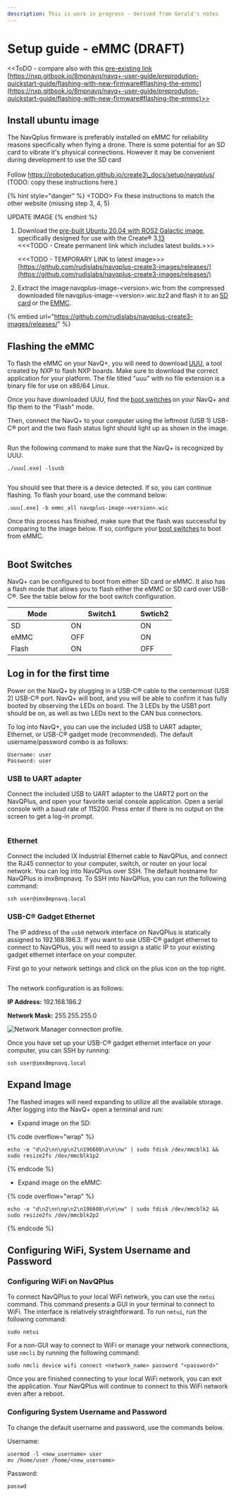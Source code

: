```yaml
---
description: This is work in progress - derived from Gerald's notes
---
```


# Setup guide - eMMC (DRAFT)

<\<ToDO - compare also with this [pre-existing link](https://nxp.gitbook.io/8mpnavq/navq+-user-guide/preprodution-quickstart-guide/flashing-with-new-firmware#flashing-the-emmc)   [https://nxp.gitbook.io/8mpnavq/navq+-user-guide/preprodution-quickstart-guide/flashing-with-new-firmware#flashing-the-emmc](https://nxp.gitbook.io/8mpnavq/navq+-user-guide/preprodution-quickstart-guide/flashing-with-new-firmware#flashing-the-emmc)>>

## Install ubuntu image &#x20;

The NavQplus firmware is preferably installed on eMMC for reliability reasons specifically when flying a drone. There is some potential for an SD card to vibrate it's physical connections. However it may be convenient during development to use the SD card \
\
Follow https://iroboteducation.github.io/create3\_docs/setup/navqplus/ \
(TODO: copy these instructions here.)

{% hint style="danger" %}
\<TODO> Fix these instructions to match the other website (missing step 3, 4, 5)

UPDATE IMAGE
{% endhint %}

1.  Download the [pre-built Ubuntu 20.04 with ROS2 Galactic image](https://github.com/rudislabs/navqplus-create3-images/releases), specifically designed for use with the Create® 3.[1](https://iroboteducation.github.io/create3\_docs/setup/navqplus/#fn:1)[3](https://iroboteducation.github.io/create3\_docs/setup/navqplus/#fn:3) \
    <<\<TODO - Create permanent link which includes latest builds.>>>

    <<\<TODO - TEMPORARY LINK to latest image>>>\
    [https://github.com/rudislabs/navqplus-create3-images/releases/](https://github.com/rudislabs/navqplus-create3-images/releases/)
2. Extract the image navqplus-image-\<version>.wic from the compressed downloaded file navqplus-image-\<version>.wic.bz2 and flash it to an [SD card](https://iroboteducation.github.io/create3\_docs/setup/navqplus/#flashing-the-sd-card) or the [EMMC](https://iroboteducation.github.io/create3\_docs/setup/navqplus/#flashing-the-emmc).&#x20;

{% embed url="https://github.com/rudislabs/navqplus-create3-images/releases/" %}



## Flashing the eMMC&#x20;

To flash the eMMC on your NavQ+, you will need to download [UUU](https://github.com/NXPmicro/mfgtools/releases/tag/uuu\_1.4.193), a tool created by NXP to flash NXP boards. Make sure to download the correct application for your platform. The file titled "uuu" with no file extension is a binary file for use on x86/64 Linux.&#x20;

Once you have downloaded UUU, find the [boot switches](../../navqplus-user-guide/quickstart/flashing-with-new-firmware/flashing-with-new-firmware.md) on your NavQ+ and flip them to the "Flash" mode.&#x20;

Then, connect the NavQ+ to your computer using the leftmost (USB 1) USB-C® port and the two flash status light should light up as shown in the image. &#x20;

<figure><img src="../../.gitbook/assets/image (9).png" alt=""><figcaption></figcaption></figure>

Run the following command to make sure that the NavQ+ is recognized by UUU:&#x20;

```
./uuu[.exe] -lsusb 
```

<figure><img src="../../.gitbook/assets/image (5).png" alt=""><figcaption></figcaption></figure>

You should see that there is a device detected. If so, you can continue flashing. To flash your board, use the command below:&#x20;

```
.uuu[.exe] -b emmc_all navqplus-image-<version>.wic 
```

Once this process has finished, make sure that the flash was successful by comparing to the image below. If so, configure your [boot switches](setup-guide-emmc.md#boot-switches) to boot from eMMC.&#x20;

<figure><img src="../../.gitbook/assets/image (11).png" alt=""><figcaption></figcaption></figure>

## Boot Switches&#x20;

NavQ+ can be configured to boot from either SD card or eMMC. It also has a flash mode that allows you to flash either the eMMC or SD card over USB-C®. See the table below for the boot switch configuration.&#x20;

<table><thead><tr><th width="120">Mode </th><th width="142">Switch1</th><th>Swtich2</th></tr></thead><tbody><tr><td>SD </td><td>ON </td><td>ON </td></tr><tr><td>eMMC </td><td>OFF </td><td>ON </td></tr><tr><td>Flash </td><td>ON </td><td>OFF </td></tr></tbody></table>

## Log in for the first time&#x20;

Power on the NavQ+ by plugging in a USB-C® cable to the centermost (USB 2) USB-C® port. NavQ+ will boot, and you will be able to confirm it has fully booted by observing the LEDs on board. The 3 LEDs by the USB1 port should be on, as well as two LEDs next to the CAN bus connectors.&#x20;

To log into NavQ+, you can use the included USB to UART adapter, Ethernet, or USB-C® gadget mode (recommended). The default username/password combo is as follows:&#x20;

```
Username: user 
Password: user 
```

### USB to UART adapter

Connect the included USB to UART adapter to the UART2 port on the NavQPlus, and open your favorite serial console application. Open a serial console with a baud rate of 115200. Press enter if there is no output on the screen to get a log-in prompt.

<figure><img src="../../.gitbook/assets/MicrosoftTeams-image.png" alt=""><figcaption></figcaption></figure>

### Ethernet <a href="#ethernet" id="ethernet"></a>

Connect the included IX Industrial Ethernet cable to NavQPlus, and connect the RJ45 connector to your computer, switch, or router on your local network. You can log into NavQPlus over SSH. The default hostname for NavQPlus is imx8mpnavq. To SSH into NavQPlus, you can run the following command:

```
ssh user@imx8mpnavq.local
```

### USB-C® Gadget Ethernet <a href="#usb-c-gadget-ethernet" id="usb-c-gadget-ethernet"></a>

The IP address of the `usb0` network interface on NavQPlus is statically assigned to 192.168.186.3. If you want to use USB-C® gadget ethernet to connect to NavQPlus, you will need to assign a static IP to your existing gadget ethernet interface on your computer.&#x20;

First go to your network settings and click on the plus icon on the top right.

<figure><img src="../../.gitbook/assets/image (10).png" alt=""><figcaption></figcaption></figure>

The network configuration is as follows:

**IP Address:** 192.168.186.2

**Network Mask:** 255.255.255.0

![Network Manager connection profile.](https://iroboteducation.github.io/create3\_docs/setup/data/navqplus/usb\_network.png)

Once you have set up your USB-C® gadget ethernet interface on your computer, you can SSH by running:

```
ssh user@imx8mpnavq.local
```

## Expand Image&#x20;

The flashed images will need expanding to utilize all the available storage. After logging into the NavQ+ open a terminal and run:&#x20;

* Expand image on the SD:&#x20;

{% code overflow="wrap" %}
```
echo -e "d\n2\nn\np\n2\n196608\n\n\nw" | sudo fdisk /dev/mmcblk1 && sudo resize2fs /dev/mmcblk1p2 
```
{% endcode %}

* Expand image on the eMMC:&#x20;

{% code overflow="wrap" %}
```
echo -e "d\n2\nn\np\n2\n196608\n\n\nw" | sudo fdisk /dev/mmcblk2 && sudo resize2fs /dev/mmcblk2p2 
```
{% endcode %}

## Configuring WiFi, System Username and Password <a href="#configuring-wifi-system-username-and-password" id="configuring-wifi-system-username-and-password"></a>

### Configuring WiFi on NavQPlus <a href="#configuring-wifi-on-navqplus" id="configuring-wifi-on-navqplus"></a>

To connect NavQPlus to your local WiFi network, you can use the `nmtui` command. This command presents a GUI in your terminal to connect to WiFi. The interface is relatively straightforward. To run `nmtui`, run the following command:

```
sudo nmtui
```

For a non-GUI way to connect to WiFi or manage your network connections, use `nmcli` by running the following command:

```
sudo nmcli device wifi connect <network_name> password "<password>"
```

Once you are finished connecting to your local WiFi network, you can exit the application. Your NavQPlus will continue to connect to this WiFi network even after a reboot.

### Configuring System Username and Password <a href="#configuring-system-username-and-password" id="configuring-system-username-and-password"></a>

To change the default username and password, use the commands below.

Username:

```
usermod -l <new_username> user
mv /home/user /home/<new_username>
```

Password:

```
passwd
```


